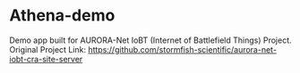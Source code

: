 # Athena-demo
Demo app built for AURORA-Net IoBT (Internet of Battlefield Things) Project. 
Original Project Link: https://github.com/stormfish-scientific/aurora-net-iobt-cra-site-server
